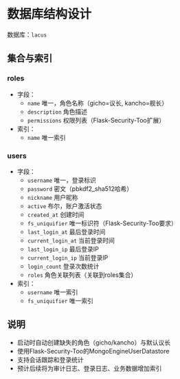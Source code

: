# 数据库结构设计

数据库：`lacus`

## 集合与索引

### roles
- 字段：
  - `name` 唯一，角色名称（gicho=议长, kancho=舰长）
  - `description` 角色描述
  - `permissions` 权限列表（Flask-Security-Too扩展）
- 索引：
  - `name` 唯一索引

### users
- 字段：
  - `username` 唯一，登录标识
  - `password` 密文（pbkdf2_sha512哈希）
  - `nickname` 用户昵称
  - `active` 布尔，账户激活状态
  - `created_at` 创建时间
  - `fs_uniquifier` 唯一标识符（Flask-Security-Too要求）
  - `last_login_at` 最后登录时间
  - `current_login_at` 当前登录时间
  - `last_login_ip` 最后登录IP
  - `current_login_ip` 当前登录IP
  - `login_count` 登录次数统计
  - `roles` 角色关联列表（关联到roles集合）
- 索引：
  - `username` 唯一索引
  - `fs_uniquifier` 唯一索引

## 说明
- 启动时自动创建缺失的角色（gicho/kancho）与默认议长
- 使用Flask-Security-Too的MongoEngineUserDatastore
- 支持会话跟踪和登录统计
- 预计后续将为审计日志、登录日志、业务数据增加索引
